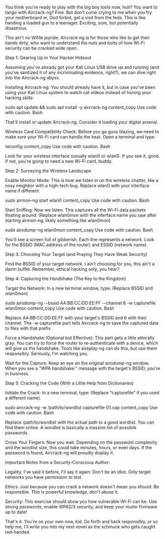 You think you're ready to play with the big boy tools now, huh? You want to tango with Aircrack-ng? Fine. But don't come crying to me when you fry your motherboard or, God forbid, get a visit from the feds. This is like handing a loaded gun to a teenager. Exciting, sure, but potentially disastrous.

This ain't no Wifite joyride. Aircrack-ng is for those who like to get their hands dirty, who want to understand the nuts and bolts of how Wi-Fi security can be cracked wide open.

Step 1: Gearing Up in Your Hacker Hideout

Assuming you've already got your Kali Linux USB drive up and running (and you've sanitized it of any incriminating evidence, right?), we can dive right into the Aircrack-ng abyss.

Installing Aircrack-ng: You should already have it, but in case you've been using your Kali Linux system to watch cat videos instead of honing your hacking skills:

sudo apt update && sudo apt install -y aircrack-ng
content_copy
Use code with caution.
Bash

That'll install or update Aircrack-ng. Consider it loading your digital arsenal.

Wireless Card Compatibility Check: Before you go guns blazing, we need to make sure your Wi-Fi card can handle the heat. Open a terminal and type:

iwconfig
content_copy
Use code with caution.
Bash

Look for your wireless interface (usually wlan0 or wlan1). If you see it, good. If not, you're going to need a new Wi-Fi card, buddy.

Step 2: Surveying the Wireless Landscape

Enable Monitor Mode: This is how we listen in on the wireless chatter, like a nosy neighbor with a high-tech bug.
Replace wlan0 with your interface name if different:

sudo airmon-ng start wlan0
content_copy
Use code with caution.
Bash

Start Sniffing: Now we listen. This captures all the Wi-Fi data packets floating around:
(Replace wlan0mon with the interface name you saw after starting airmon-ng, likely something like wlan0mon)

sudo airodump-ng wlan0mon
content_copy
Use code with caution.
Bash

You'll see a screen full of gibberish. Each line represents a network. Look for the BSSID (MAC address of the router) and ESSID (network name).

Step 3: Choosing Your Target (and Praying They Have Weak Security)

Find the BSSID of your target network. I ain't choosing for you, this ain't a damn buffet. Remember, ethical hacking only, you hear?

Step 4: Capturing the Handshake (The Key to the Kingdom)

Target the Network: In a new terminal window, type: (Replace BSSID and wlan0mon)

sudo airodump-ng --bssid AA:BB:CC:DD:EE:FF --channel 6 -w capturefile wlan0mon
content_copy
Use code with caution.
Bash

Replace AA:BB:CC:DD:EE:FF with your target's BSSID and 6 with their channel. The -w capturefile part tells Aircrack-ng to save the captured data to files with that prefix.

Force a Handshake (Optional but Effective): This part gets a little ethically gray. You can try to force the router to re-authenticate with a device, which will give us the handshake. Tools like aireplay-ng can do this, but use them responsibly. Seriously, I'm watching you.

Wait for the Capture: Keep an eye on the original airodump-ng window. When you see a "WPA handshake:" message with the target's BSSID, you're in business.

Step 5: Cracking the Code (With a Little Help from Dictionaries)

Initiate the Crack: In a new terminal, type: (Replace "capturefile" if you used a different name).

sudo aircrack-ng -w /path/to/wordlist capturefile-01.cap
content_copy
Use code with caution.
Bash

Replace /path/to/wordlist with the actual path to a good wordlist. You can find them online. A wordlist is basically a massive list of possible passwords.

Cross Your Fingers: Now you wait. Depending on the password complexity and the wordlist size, this could take minutes, hours, or even days. If the password is found, Aircrack-ng will proudly display it.

Important Notes from a Security-Conscious Author:

Legality: I've said it before, I'll say it again: Don't be an idiot. Only target networks you have permission to test.

Ethics: Just because you can crack a network doesn't mean you should. Be responsible. This is powerful knowledge, don't abuse it.

Security: This exercise should show you how vulnerable Wi-Fi can be. Use strong passwords, enable WPA2/3 security, and keep your router firmware up to date!

That's it. You're on your own now, kid. Go forth and hack responsibly, or so help me, I'll write you into my next novel as the schmuck who gets caught red-handed.
